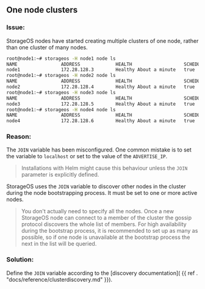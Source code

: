 ## One node clusters

### Issue:
StorageOS nodes have started creating multiple clusters of one node, rather
than one cluster of many nodes.

```bash
root@node1:~# storageos -H node1 node ls
NAME                ADDRESS             HEALTH                   SCHEDULER           VOLUMES             TOTAL
node1               172.28.128.3        Healthy About a minute   true                M: 0, R: 0          8.699GiB
root@node1:~# storageos -H node2 node ls 
NAME                ADDRESS             HEALTH                   SCHEDULER           VOLUMES             TOTAL
node2               172.28.128.4        Healthy About a minute   true                M: 0, R: 0          8.699GiB
root@node1:~# storageos -H node3 node ls 
NAME                ADDRESS             HEALTH                   SCHEDULER           VOLUMES             TOTAL
node3               172.28.128.5        Healthy About a minute   true                M: 0, R: 0          8.699GiB
root@node1:~# storageos -H node4 node ls 
NAME                ADDRESS             HEALTH                   SCHEDULER           VOLUMES             TOTAL
node4               172.28.128.6        Healthy About a minute   true                M: 0, R: 0          8.699GiB
```

### Reason:

The `JOIN` variable has been misconfigured. One common mistake is to set the
variable to `localhost` or set to the value of the `ADVERTISE_IP`.

> Installations with Helm might cause this behaviour unless the `JOIN` parameter
> is explicitly defined.

StorageOS uses the `JOIN` variable to discover other nodes in the cluster during
the node bootstrapping process. It must be set to one or more active nodes.

> You don't actually need to specify all the nodes. Once a new StorageOS node
> can connect to a member of the cluster the gossip protocol discovers the
> whole list of members. For high availability during the bootstrap process, it
> is recommended to set up as many as possible, so if one node is unavailable
> at the bootstrap process the next in the list will be queried.

### Solution:

Define the `JOIN` variable according to the [discovery documentation](
{{ ref . "docs/reference/clusterdiscovery.md" }}).
